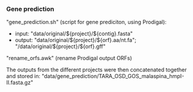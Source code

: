 ### Gene prediction

"gene_prediction.sh" (script for gene prediciton, using Prodigal):
  - input: "data/original/\${project}/\${contig}.fasta"
  - output: "data/original/\${project}/\${orf}.aa/nt.fa"; "/data/original/\${project}/\${orf}.gff"

"rename_orfs.awk" (rename Prodigal output ORFs)

The outputs from the different projects were then concatenated together and stored in:
"data/gene_prediction/TARA_OSD_GOS_malaspina_hmpI-II.fasta.gz"
